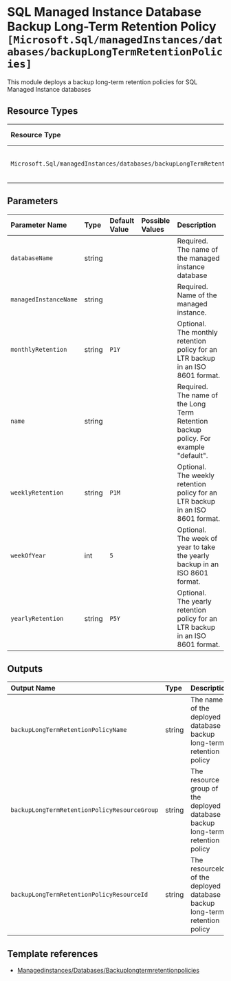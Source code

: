 # SQL Managed Instance Database Backup Long-Term Retention Policy `[Microsoft.Sql/managedInstances/databases/backupLongTermRetentionPolicies]`

This module deploys a backup long-term retention policies for SQL Managed Instance databases

## Resource Types

| Resource Type | API Version |
| :-- | :-- |
| `Microsoft.Sql/managedInstances/databases/backupLongTermRetentionPolicies` | 2021-02-01-preview |

## Parameters

| Parameter Name | Type | Default Value | Possible Values | Description |
| :-- | :-- | :-- | :-- | :-- |
| `databaseName` | string |  |  | Required. The name of the managed instance database |
| `managedInstanceName` | string |  |  | Required. Name of the managed instance. |
| `monthlyRetention` | string | `P1Y` |  | Optional. The monthly retention policy for an LTR backup in an ISO 8601 format. |
| `name` | string |  |  | Required. The name of the Long Term Retention backup policy. For example "default". |
| `weeklyRetention` | string | `P1M` |  | Optional. The weekly retention policy for an LTR backup in an ISO 8601 format. |
| `weekOfYear` | int | `5` |  | Optional. The week of year to take the yearly backup in an ISO 8601 format. |
| `yearlyRetention` | string | `P5Y` |  | Optional. The yearly retention policy for an LTR backup in an ISO 8601 format. |

## Outputs

| Output Name | Type | Description |
| :-- | :-- | :-- |
| `backupLongTermRetentionPolicyName` | string | The name of the deployed database backup long-term retention policy |
| `backupLongTermRetentionPolicyResourceGroup` | string | The resource group of the deployed database backup long-term retention policy |
| `backupLongTermRetentionPolicyResourceId` | string | The resourceId of the deployed database backup long-term retention policy |

## Template references

- [Managedinstances/Databases/Backuplongtermretentionpolicies](https://docs.microsoft.com/en-us/azure/templates/Microsoft.Sql/2021-02-01-preview/managedInstances/databases/backupLongTermRetentionPolicies)
